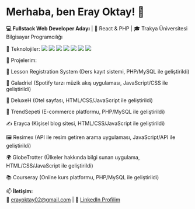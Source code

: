 # Merhaba, ben Eray Oktay! 👋  
**💻 Fullstack Web Developer Adayı** | 🌱 React & PHP | 🎓 Trakya Üniversitesi Bilgisayar Programcılığı 

🔨 Teknolojiler:
<img src="https://img.shields.io/badge/React-61DAFB?logo=react&logoColor=white" />
<img src="https://img.shields.io/badge/PHP-777BB4?logo=php&logoColor=white" />
<img src="https://img.shields.io/badge/MySQL-4479A1?logo=mysql&logoColor=white" />
<img src="https://img.shields.io/badge/JavaScript-F7DF1E?logo=javascript&logoColor=black" />
<img src="https://img.shields.io/badge/HTML5-E34F26?logo=html5&logoColor=white" />
<img src="https://img.shields.io/badge/CSS3-1572B6?logo=css3&logoColor=white" />
<img src="https://img.shields.io/badge/Node.js-339933?logo=node.js&logoColor=white" />

🚀 Projelerim:

📝 Lesson Registration System
(Ders kayıt sistemi, PHP/MySQL ile geliştirildi)



🎵 Galadriel
(Spotify tarzı müzik akış uygulaması, JavaScript/CSS ile geliştirildi)



🏨 DeluxeH
(Otel sayfası, HTML/CSS/JavaScript ile geliştirildi)



🛒 TrendSepeti
(E-commerce platformu, PHP/MySQL ile geliştirildi)



✍️ Erayca
(Kişisel blog sitesi, HTML/CSS/JavaScript ile geliştirildi)



🖼️ Resimex
(API ile resim getiren arama uygulaması, JavaScript/API ile geliştirildi)



🌍 GlobeTrotter
(Ülkeler hakkında bilgi sunan uygulama, HTML/CSS/JavaScript ile geliştirildi)



📚 Courseray
(Online kurs platformu, PHP/MySQL ile geliştirildi)




📫 **İletişim:**  
📧 erayoktay02@gmail.com | 🔗 [LinkedIn Profilim](https://www.linkedin.com/in/eray-oktay-b80098296/)
